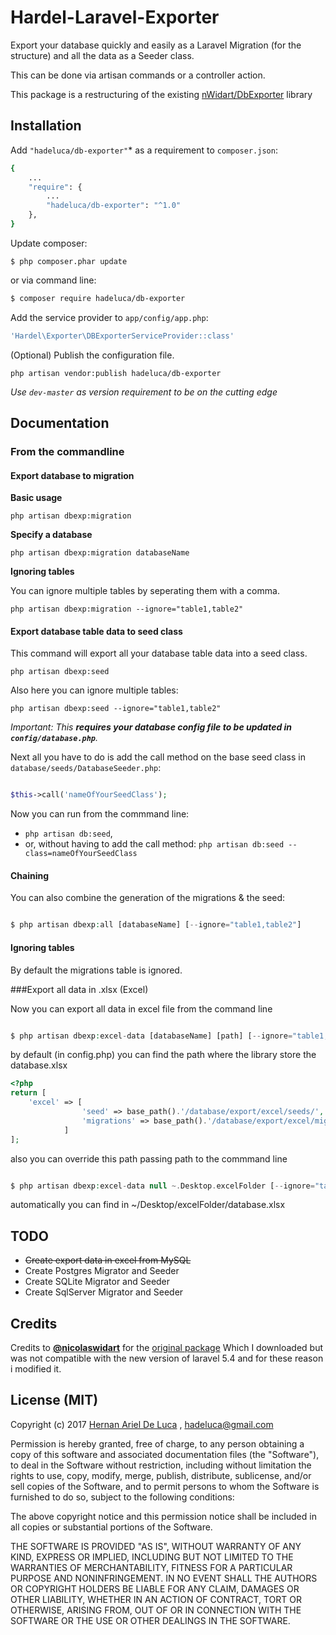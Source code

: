 # Hardel-Laravel-Exporter

Export your database quickly and easily as a Laravel Migration (for the structure) and all the data as a Seeder class. 

This can be done via artisan commands or a controller action.

This package is a restructuring of the existing [nWidart/DbExporter](https://github.com/nWidart/DbExporter) library 


## Installation

Add `"hadeluca/db-exporter"`* as a requirement to `composer.json`:

```bash
{
    ...
    "require": {
        ...
		"hadeluca/db-exporter": "^1.0"
    },
}

```

Update composer:

```
$ php composer.phar update
```


or via command line:
```bash
$ composer require hadeluca/db-exporter

```


Add the service provider to `app/config/app.php`:

```php
'Hardel\Exporter\DBExporterServiceProvider::class'
```

(Optional) Publish the configuration file.

```
php artisan vendor:publish hadeluca/db-exporter
```

*Use `dev-master` as version requirement to be on the cutting edge*


## Documentation

### From the commandline

#### Export database to migration

**Basic usage**

```
php artisan dbexp:migration
```

**Specify a database**

```
php artisan dbexp:migration databaseName
```

**Ignoring tables**

You can ignore multiple tables by seperating them with a comma.

```
php artisan dbexp:migration --ignore="table1,table2"
```

#### Export database table data to seed class
This command will export all your database table data into a seed class.

```
php artisan dbexp:seed
```

Also here you can ignore multiple tables:

```
php artisan dbexp:seed --ignore="table1,table2"
```


*Important: This **requires your database config file to be updated in `config/database.php`**.*



Next all you have to do is add the call method on the base seed class in `database/seeds/DatabaseSeeder.php`:

```php

$this->call('nameOfYourSeedClass');

```

Now you can run from the commmand line:

* `php artisan db:seed`,
* or, without having to add the call method: `php artisan db:seed --class=nameOfYourSeedClass`

#### Chaining
You can also combine the generation of the migrations & the seed:

```php

$ php artisan dbexp:all [databaseName] [--ignore="table1,table2"]

```

#### Ignoring tables
By default the migrations table is ignored.


###Export all data in .xlsx (Excel)

Now you can export all data in excel file from the command line

```php

$ php artisan dbexp:excel-data [databaseName] [path] [--ignore="table1,table2"]

```

by default (in config.php) you can find the path where the library store the database.xlsx 

```php
<?php
return [
    'excel' => [
                'seed' => base_path().'/database/export/excel/seeds/',
                'migrations' => base_path().'/database/export/excel/migration/'
            ]
];

```

also you can override this path passing path to the commmand line

```php

$ php artisan dbexp:excel-data null ~.Desktop.excelFolder [--ignore="table1,table2"]

```

automatically you can find in ~/Desktop/excelFolder/database.xlsx



## TODO
* ~~Create export data in excel from MySQL~~
* Create Postgres Migrator and Seeder
* Create SQLite Migrator and Seeder
* Create SqlServer Migrator and Seeder




## Credits
Credits to **[@nicolaswidart](http://www.nicolaswidart.com)** for the [original package](https://github.com/nWidart/DbExporte) Which I downloaded but was not compatible with the new version of laravel 5.4 and for these reason i modified it.
## License (MIT)

Copyright (c) 2017 [Hernan Ariel De Luca](https://www.linkedin.com/in/hernan-ariel-de-luca-23842254/) , hadeluca@gmail.com

Permission is hereby granted, free of charge, to any person obtaining a copy of this software and associated documentation files (the "Software"), to deal in the Software without restriction, including without limitation the rights to use, copy, modify, merge, publish, distribute, sublicense, and/or sell copies of the Software, and to permit persons to whom the Software is furnished to do so, subject to the following conditions:

The above copyright notice and this permission notice shall be included in all copies or substantial portions of the Software.

THE SOFTWARE IS PROVIDED "AS IS", WITHOUT WARRANTY OF ANY KIND, EXPRESS OR IMPLIED, INCLUDING BUT NOT LIMITED TO THE WARRANTIES OF MERCHANTABILITY, FITNESS FOR A PARTICULAR PURPOSE AND NONINFRINGEMENT. IN NO EVENT SHALL THE AUTHORS OR COPYRIGHT HOLDERS BE LIABLE FOR ANY CLAIM, DAMAGES OR OTHER LIABILITY, WHETHER IN AN ACTION OF CONTRACT, TORT OR OTHERWISE, ARISING FROM, OUT OF OR IN CONNECTION WITH THE SOFTWARE OR THE USE OR OTHER DEALINGS IN THE SOFTWARE.


